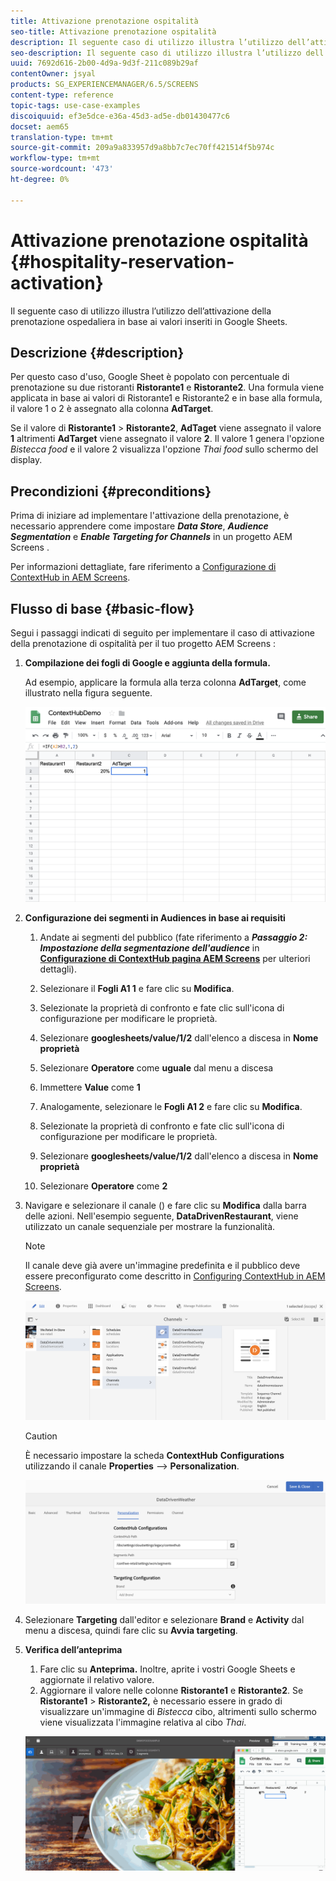 ```yaml
---
title: Attivazione prenotazione ospitalità
seo-title: Attivazione prenotazione ospitalità
description: Il seguente caso di utilizzo illustra l’utilizzo dell’attivazione della prenotazione ospedaliera in base ai valori inseriti in Google Sheets.
seo-description: Il seguente caso di utilizzo illustra l’utilizzo dell’attivazione della prenotazione ospedaliera in base ai valori inseriti in Google Sheets.
uuid: 7692d616-2b00-4d9a-9d3f-211c089b29af
contentOwner: jsyal
products: SG_EXPERIENCEMANAGER/6.5/SCREENS
content-type: reference
topic-tags: use-case-examples
discoiquuid: ef3e5dce-e36a-45d3-ad5e-db01430477c6
docset: aem65
translation-type: tm+mt
source-git-commit: 209a9a833957d9a8bb7c7ec70ff421514f5b974c
workflow-type: tm+mt
source-wordcount: '473'
ht-degree: 0%

---
```



# Attivazione prenotazione ospitalità {#hospitality-reservation-activation}

Il seguente caso di utilizzo illustra l’utilizzo dell’attivazione della prenotazione ospedaliera in base ai valori inseriti in Google Sheets.

## Descrizione {#description}

Per questo caso d&#39;uso, Google Sheet è popolato con percentuale di prenotazione su due ristoranti **Ristorante1** e **Ristorante2**. Una formula viene applicata in base ai valori di Ristorante1 e Ristorante2 e in base alla formula, il valore 1 o 2 è assegnato alla colonna **AdTarget**.

Se il valore di **Ristorante1** > **Ristorante2**, **AdTaget** viene assegnato il valore **1** altrimenti **AdTarget** viene assegnato il valore **2**. Il valore 1 genera l&#39;opzione *Bistecca food* e il valore 2 visualizza l&#39;opzione *Thai food* sullo schermo del display.

## Precondizioni {#preconditions}

Prima di iniziare ad implementare l&#39;attivazione della prenotazione, è necessario apprendere come impostare ***Data Store***, ***Audience Segmentation*** e ***Enable Targeting for Channels*** in un progetto AEM Screens .

Per informazioni dettagliate, fare riferimento a [Configurazione di ContextHub in  AEM Screens](configuring-context-hub.md).

## Flusso di base {#basic-flow}

Segui i passaggi indicati di seguito per implementare il caso di attivazione della prenotazione di ospitalità per il tuo progetto AEM Screens :

1. **Compilazione dei fogli di Google e aggiunta della formula.**

   Ad esempio, applicare la formula alla terza colonna **AdTarget**, come illustrato nella figura seguente.

   ![screen_shot_2019-04-29at94132am](assets/screen_shot_2019-04-29at94132am.png)

1. **Configurazione dei segmenti in Audiences in base ai requisiti**

   1. Andate ai segmenti del pubblico (fate riferimento a ***Passaggio 2: Impostazione della segmentazione dell&#39;audience*** in **[Configurazione di ContextHub  pagina AEM Screens](configuring-context-hub.md)** per ulteriori dettagli).

   1. Selezionare il **Fogli A1 1** e fare clic su **Modifica**.

   1. Selezionate la proprietà di confronto e fate clic sull&#39;icona di configurazione per modificare le proprietà.
   1. Selezionare **googlesheets/value/1/2** dall&#39;elenco a discesa in **Nome proprietà**

   1. Selezionare **Operatore** come **uguale** dal menu a discesa

   1. Immettere **Value** come **1**

   1. Analogamente, selezionare le **Fogli A1 2** e fare clic su **Modifica**.

   1. Selezionate la proprietà di confronto e fate clic sull&#39;icona di configurazione per modificare le proprietà.
   1. Selezionare **googlesheets/value/1/2** dall&#39;elenco a discesa in **Nome proprietà**

   1. Selezionare **Operatore** come **2**

1. Navigare e selezionare il canale () e fare clic su **Modifica** dalla barra delle azioni. Nell&#39;esempio seguente, **DataDrivenRestaurant**, viene utilizzato un canale sequenziale per mostrare la funzionalità.

   >[!NOTE]
   >
   >Il canale deve già avere un&#39;immagine predefinita e il pubblico deve essere preconfigurato come descritto in [Configuring ContextHub in  AEM Screens](configuring-context-hub.md).

   ![screen_shot_2019-05-08at14652pm](assets/screen_shot_2019-05-08at14652pm.png)

   >[!CAUTION]
   >
   >È necessario impostare la scheda **ContextHub** **Configurations** utilizzando il canale **Properties** —> **Personalization**.

   ![screen_shot_2019-05-08at114106am](assets/screen_shot_2019-05-08at114106am.png)

1. Selezionare **Targeting** dall&#39;editor e selezionare **Brand** e **Activity** dal menu a discesa, quindi fare clic su **Avvia targeting**.
1. **Verifica dell’anteprima**

   1. Fare clic su **Anteprima.** Inoltre, aprite i vostri Google Sheets e aggiornate il relativo valore.
   1. Aggiornare il valore nelle colonne **Ristorante1** e **Ristorante2**. Se **Ristorante1** > **Ristorante2,** è necessario essere in grado di visualizzare un&#39;immagine di *Bistecca* cibo, altrimenti sullo schermo viene visualizzata l&#39;immagine relativa al cibo *Thai*.

   ![result5](assets/result5.gif)


